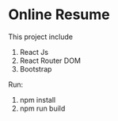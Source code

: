 # Online Resume

This project include

1. React Js
2. React Router DOM
3. Bootstrap

Run:
1. npm install
2. npm run build